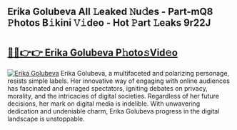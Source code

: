 ## Erika Golubeva All 𝙻eaked 𝙽u𝚍es - Part-mQ8 𝙿hotos B𝚒kini 𝚅𝚒deo - Hot 𝙿art 𝙻eaks 9r22J

# <h2><a href="http://ld29kp.urlbe.top/?page=Erika+Golubeva">🔗🔗👉👉 Erika Golubeva P𝚑oto𝚜Vid𝚎o</a></h2>

[![Erika Golubeva](https://i.imgur.com/eBuTRDB.gif)](http://ld29kp.urlbe.top/?page=Erika+Golubeva)
Erika Golubeva, a multifaceted and polarizing personage, resists simple labels. Her innovative way of engaging with online audiences has fascinated and enraged spectators, igniting debates on privacy, morality, and the intricacies of digital societies. Regardless of her future decisions, her mark on digital media is indelible. With unwavering dedication and undeniable charm, Erika Golubeva progress in the digital landscape is unstoppable.
